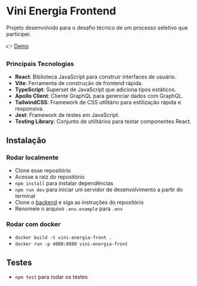 # Vini Energia Frontend

Projeto desenvolvido para o desafio técnico de um processo seletivo que participei.

👉 <a href='https://vini-energia-frontend.vercel.app'>Demo</a>

### Principais Tecnologias

- **React**: Biblioteca JavaScript para construir interfaces de usuário.
- **Vite**: Ferramenta de construção de frontend rápida.
- **TypeScript**: Superset de JavaScript que adiciona tipos estáticos.
- **Apollo Client**: Cliente GraphQL para gerenciar dados com GraphQL.
- **TailwindCSS**: Framework de CSS utilitário para estilização rápida e responsiva.
- **Jest**: Framework de testes em JavaScript.
- **Testing Library**: Conjunto de utilitários para testar componentes React.

## Instalação

### Rodar localmente

- Clone esse repositório
- Acesse a raiz do repositório
- `npm install` para instalar dependências
- `npm run dev` para iniciar um servidor de desenvolvimento a partir do terminal
- Clone o [backend](https://github.com/rxvinicius/vini-energia-backend) e siga as instruções do repositório
- Renomeie o arquivo `.env.example` para `.env`

### Rodar com docker

- `docker build -t vini-energia-front .`
- `docker run -p 4000:8080 vini-energia-front`

## Testes

- `npm test` para rodar os testes
